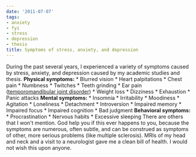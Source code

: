 ```yaml
---
date: '2011-07-07'
tags:
- anxiety
- fyi
- stress
- depression
- thesis
title: Symptoms of stress, anxiety, and depression
---
```


During the past several years, I experienced a variety of symptoms caused by stress, anxiety, and depression caused by my academic studies and thesis. **Physical symptoms:** * Blurred vision * Heart palpitations * Chest pain * Numbness * Twitches * Teeth grinding * Ear pain ([temporomandibular joint disorder](http://en.wikipedia.org/wiki/Temporomandibular_joint_disorder)) * Weight loss * Dizziness * Exhaustion * Panic attacks **Mental symptoms:** * Insomnia * Irritability * Moodiness * Agitation * Loneliness * Detachment * Introversion * Impaired memory * Impaired focus * Impaired cognition * Bad judgment **Behavioral symptoms:** * Procrastination * Nervous habits * Excessive sleeping There are others that I won't mention. God help you if this ever happens to you, because the symptoms are numerous, often subtle, and can be construed as symptoms of other, more serious problems (like multiple sclerosis). MRIs of my head and neck and a visit to a neurologist gave me a clean bill of health. I would not wish this upon anyone.
